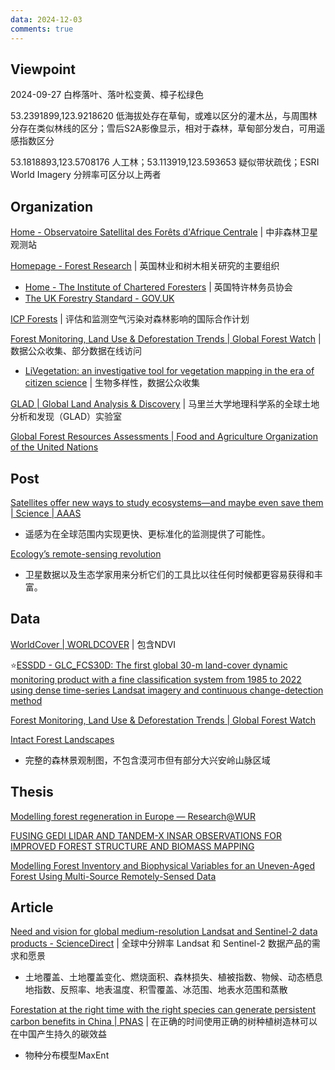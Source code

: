 ```yaml
---
data: 2024-12-03
comments: true
---
```


## Viewpoint

2024-09-27 白桦落叶、落叶松变黄、樟子松绿色

53.2391899,123.9218620 低海拔处存在草甸，或难以区分的灌木丛，与周围林分存在类似林线的区分；雪后S2A影像显示，相对于森林，草甸部分发白，可用遥感指数区分

53.1818893,123.5708176 人工林；53.113919,123.593653 疑似带状疏伐；ESRI World Imagery 分辨率可区分以上两者

## Organization

[Home - Observatoire Satellital des Forêts d'Afrique Centrale](https://osfac.net/index.php) | 中非森林卫星观测站

[Homepage - Forest Research](https://www.forestresearch.gov.uk/) | 英国林业和树木相关研究的主要组织

- [Home - The Institute of Chartered Foresters](https://www.charteredforesters.org/) | 英国特许林务员协会
- [The UK Forestry Standard - GOV.UK](https://www.gov.uk/government/publications/the-uk-forestry-standard)

[ICP Forests](https://icp-forests.net/) | 评估和监测空气污染对森林影响的国际合作计划

[Forest Monitoring, Land Use & Deforestation Trends | Global Forest Watch](https://www.globalforestwatch.org/) | 数据公众收集、部分数据在线访问

- [LiVegetation: an investigative tool for vegetation mapping in the era of citizen science](https://www.sciengine.com/SSV/doi/10.1360/SSV-2020-0209) | 生物多样性，数据公众收集

[GLAD | Global Land Analysis & Discovery](https://glad.umd.edu/) | 马里兰大学地理科学系的全球土地分析和发现（GLAD）实验室

[Global Forest Resources Assessments | Food and Agriculture Organization of the United Nations](https://www.fao.org/forest-resources-assessment/en/)

## Post

[Satellites offer new ways to study ecosystems—and maybe even save them | Science | AAAS](https://www.science.org/content/article/satellites-offer-new-ways-study-ecosystems-maybe-even-save-them)

- 遥感为在全球范围内实现更快、更标准化的监测提供了可能性。

[Ecology’s remote-sensing revolution](https://www.nature.com/articles/d41586-018-03924-9)

- 卫星数据以及生态学家用来分析它们的工具比以往任何时候都更容易获得和丰富。

## Data

[WorldCover | WORLDCOVER](https://esa-worldcover.org/en) | 包含NDVI

⭐[ESSDD - GLC_FCS30D: The first global 30-m land-cover dynamic monitoring product with a fine classification system from 1985 to 2022 using dense time-series Landsat imagery and continuous change-detection method](https://essd.copernicus.org/preprints/essd-2023-320/)

[Forest Monitoring, Land Use & Deforestation Trends | Global Forest Watch](https://www.globalforestwatch.org/)

[Intact Forest Landscapes](https://www.intactforests.org/)

- 完整的森林景观制图，不包含漠河市但有部分大兴安岭山脉区域

## Thesis

[Modelling forest regeneration in Europe — Research@WUR](https://research.wur.nl/en/publications/modelling-forest-regeneration-in-europe)

[FUSING GEDI LIDAR AND TANDEM-X INSAR OBSERVATIONS FOR IMPROVED FOREST STRUCTURE AND BIOMASS MAPPING](https://drum.lib.umd.edu/items/02d22986-c09c-4989-aa1f-80610e0791a7)

[Modelling Forest Inventory and Biophysical Variables for an Uneven-Aged Forest Using Multi-Source Remotely-Sensed Data](https://qspace.library.queensu.ca/items/76f9dcfa-3bd1-4c62-b2e8-bcc541f9764e)

## Article

[Need and vision for global medium-resolution Landsat and Sentinel-2 data products - ScienceDirect](https://www.sciencedirect.com/science/article/pii/S0034425723004704) | 全球中分辨率 Landsat 和 Sentinel-2 数据产品的需求和愿景

- 土地覆盖、土地覆盖变化、燃烧面积、森林损失、植被指数、物候、动态栖息地指数、反照率、地表温度、积雪覆盖、冰范围、地表水范围和蒸散

[Forestation at the right time with the right species can generate persistent carbon benefits in China | PNAS](https://www.pnas.org/doi/10.1073/pnas.2304988120) | 在正确的时间使用正确的树种植树造林可以在中国产生持久的碳效益

- 物种分布模型MaxEnt